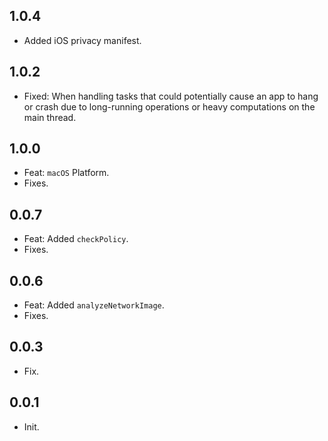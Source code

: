 ## 1.0.4
- Added iOS privacy manifest.

## 1.0.2

- Fixed: When handling tasks that could potentially cause an app to hang or
  crash due to long-running operations or heavy computations on the main thread.

## 1.0.0

- Feat: `macOS` Platform.
- Fixes.

## 0.0.7

- Feat: Added `checkPolicy`.
- Fixes.

## 0.0.6

- Feat: Added `analyzeNetworkImage`.
- Fixes.

## 0.0.3

- Fix.

## 0.0.1

- Init.
